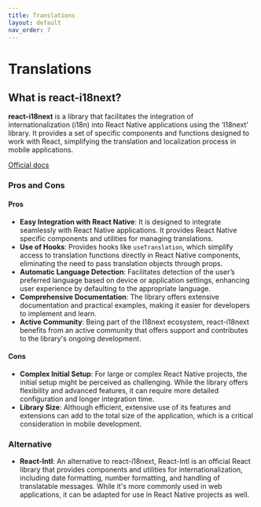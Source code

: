 ```yaml
---
title: Translations
layout: default
nav_order: 7
---
```


# Translations

## What is react-i18next?

**react-i18next** is a library that facilitates the integration of internationalization (i18n) into React Native applications using the ‘I18next’ library. It provides a set of specific components and functions designed to work with React, simplifying the translation and localization process in mobile applications.

[Official docs](https://react.i18next.com/)

### Pros and Cons

#### Pros

- **Easy Integration with React Native**: It is designed to integrate seamlessly with React Native applications. It provides React Native specific components and utilities for managing translations.
- **Use of Hooks**: Provides hooks like `useTranslation`, which simplify access to translation functions directly in React Native components, eliminating the need to pass translation objects through props.
- **Automatic Language Detection**: Facilitates detection of the user’s preferred language based on device or application settings, enhancing user experience by defaulting to the appropriate language.
- **Comprehensive Documentation**: The library offers extensive documentation and practical examples, making it easier for developers to implement and learn.
- **Active Community**: Being part of the I18next ecosystem, react-i18next benefits from an active community that offers support and contributes to the library's ongoing development.

#### Cons

- **Complex Initial Setup**: For large or complex React Native projects, the initial setup might be perceived as challenging. While the library offers flexibility and advanced features, it can require more detailed configuration and longer integration time.
- **Library Size**: Although efficient, extensive use of its features and extensions can add to the total size of the application, which is a critical consideration in mobile development.

### Alternative

- **React-Intl**: An alternative to react-i18next, React-Intl is an official React library that provides components and utilities for internationalization, including date formatting, number formatting, and handling of translatable messages. While it's more commonly used in web applications, it can be adapted for use in React Native projects as well.
